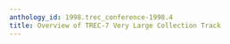 ```yaml
---
anthology_id: 1998.trec_conference-1998.4
title: Overview of TREC-7 Very Large Collection Track
---
```

